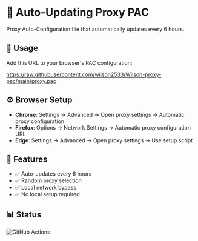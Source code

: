 # 🔄 Auto-Updating Proxy PAC

Proxy Auto-Configuration file that automatically updates every 6 hours.

## 🚀 Usage

Add this URL to your browser's PAC configuration:

https://raw.githubusercontent.com/wilson2533/Wilson-proxy-pac/main/proxy.pac


## ⚙️ Browser Setup

- **Chrome**: Settings → Advanced → Open proxy settings → Automatic proxy configuration
- **Firefox**: Options → Network Settings → Automatic proxy configuration URL
- **Edge**: Settings → Advanced → Open proxy settings → Use setup script

## 🔧 Features

- ✅ Auto-updates every 6 hours
- ✅ Random proxy selection
- ✅ Local network bypass
- ✅ No local setup required

## 📊 Status

![GitHub Actions](https://github.com/wilson2533/Wilson-proxy-pac/workflows/Update%20Proxy%20List/badge.svg)
